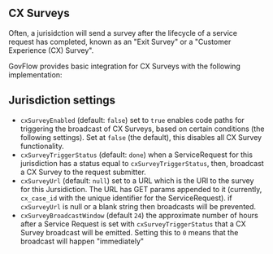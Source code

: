 ## CX Surveys

Often, a jurisidction will send a survey after the lifecycle of a service request has completed, known as an "Exit Survey" or a "Customer Experience (CX) Survey".

GovFlow provides basic integration for CX Surveys with the following implementation:

## Jurisdiction settings

- `cxSurveyEnabled` (default: `false`) set to `true` enables code paths for triggering the broadcast of CX Surveys, based on certain conditions (the following settings). Set at `false` (the default), this disables all CX Survey functionality.
- `cxSurveyTriggerStatus` (default: `done`) when a ServiceRequest for this jurisdiction has a status equal to `cxSurveyTriggerStatus`, then, broadcast a CX Survey to the request submitter.
- `cxSurveyUrl` (default: `null`) set to a URL which is the URl to the survey for this Jursidiction. The URL has GET params appended to it (currently, `cx_case_id` with the unique identifier for the ServiceRequest). if `cxSurveyUrl` is null or a blank string then broadcasts will be prevented.
- `cxSurveyBroadcastWindow` (default `24`) the approximate number of hours after a Service Request is set with `cxSurveyTriggerStatus` that a CX Survey broadcast will be emitted. Setting this to `0` means that the broadcast will happen "immediately"

